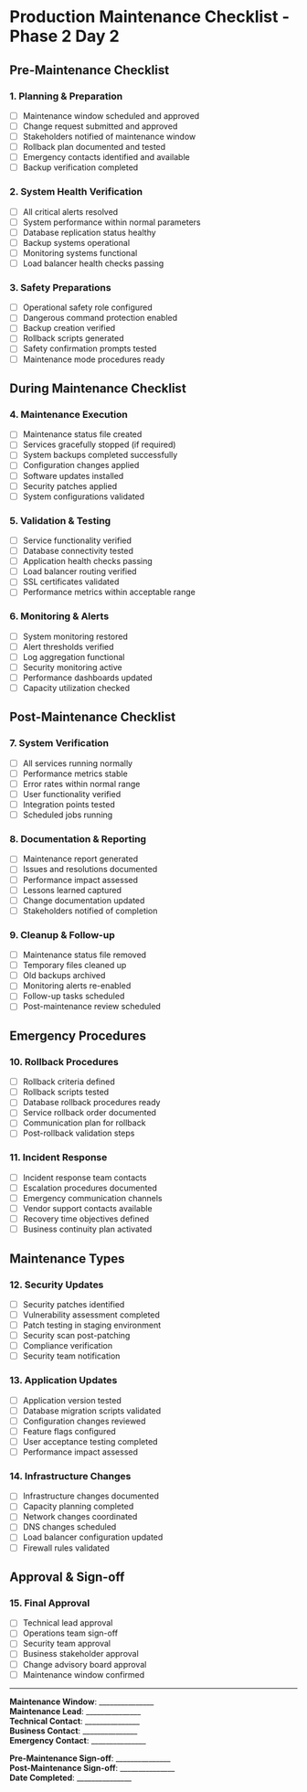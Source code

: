 
# Production Maintenance Checklist - Phase 2 Day 2

## Pre-Maintenance Checklist

### 1. Planning & Preparation
- [ ] Maintenance window scheduled and approved
- [ ] Change request submitted and approved
- [ ] Stakeholders notified of maintenance window
- [ ] Rollback plan documented and tested
- [ ] Emergency contacts identified and available
- [ ] Backup verification completed

### 2. System Health Verification
- [ ] All critical alerts resolved
- [ ] System performance within normal parameters
- [ ] Database replication status healthy
- [ ] Backup systems operational
- [ ] Monitoring systems functional
- [ ] Load balancer health checks passing

### 3. Safety Preparations
- [ ] Operational safety role configured
- [ ] Dangerous command protection enabled
- [ ] Backup creation verified
- [ ] Rollback scripts generated
- [ ] Safety confirmation prompts tested
- [ ] Maintenance mode procedures ready

## During Maintenance Checklist

### 4. Maintenance Execution
- [ ] Maintenance status file created
- [ ] Services gracefully stopped (if required)
- [ ] System backups completed successfully
- [ ] Configuration changes applied
- [ ] Software updates installed
- [ ] Security patches applied
- [ ] System configurations validated

### 5. Validation & Testing
- [ ] Service functionality verified
- [ ] Database connectivity tested
- [ ] Application health checks passing
- [ ] Load balancer routing verified
- [ ] SSL certificates validated
- [ ] Performance metrics within acceptable range

### 6. Monitoring & Alerts
- [ ] System monitoring restored
- [ ] Alert thresholds verified
- [ ] Log aggregation functional
- [ ] Security monitoring active
- [ ] Performance dashboards updated
- [ ] Capacity utilization checked

## Post-Maintenance Checklist

### 7. System Verification
- [ ] All services running normally
- [ ] Performance metrics stable
- [ ] Error rates within normal range
- [ ] User functionality verified
- [ ] Integration points tested
- [ ] Scheduled jobs running

### 8. Documentation & Reporting
- [ ] Maintenance report generated
- [ ] Issues and resolutions documented
- [ ] Performance impact assessed
- [ ] Lessons learned captured
- [ ] Change documentation updated
- [ ] Stakeholders notified of completion

### 9. Cleanup & Follow-up
- [ ] Maintenance status file removed
- [ ] Temporary files cleaned up
- [ ] Old backups archived
- [ ] Monitoring alerts re-enabled
- [ ] Follow-up tasks scheduled
- [ ] Post-maintenance review scheduled

## Emergency Procedures

### 10. Rollback Procedures
- [ ] Rollback criteria defined
- [ ] Rollback scripts tested
- [ ] Database rollback procedures ready
- [ ] Service rollback order documented
- [ ] Communication plan for rollback
- [ ] Post-rollback validation steps

### 11. Incident Response
- [ ] Incident response team contacts
- [ ] Escalation procedures documented
- [ ] Emergency communication channels
- [ ] Vendor support contacts available
- [ ] Recovery time objectives defined
- [ ] Business continuity plan activated

## Maintenance Types

### 12. Security Updates
- [ ] Security patches identified
- [ ] Vulnerability assessment completed
- [ ] Patch testing in staging environment
- [ ] Security scan post-patching
- [ ] Compliance verification
- [ ] Security team notification

### 13. Application Updates
- [ ] Application version tested
- [ ] Database migration scripts validated
- [ ] Configuration changes reviewed
- [ ] Feature flags configured
- [ ] User acceptance testing completed
- [ ] Performance impact assessed

### 14. Infrastructure Changes
- [ ] Infrastructure changes documented
- [ ] Capacity planning completed
- [ ] Network changes coordinated
- [ ] DNS changes scheduled
- [ ] Load balancer configuration updated
- [ ] Firewall rules validated

## Approval & Sign-off

### 15. Final Approval
- [ ] Technical lead approval
- [ ] Operations team sign-off
- [ ] Security team approval
- [ ] Business stakeholder approval
- [ ] Change advisory board approval
- [ ] Maintenance window confirmed

---

**Maintenance Window**: _______________  
**Maintenance Lead**: _______________  
**Technical Contact**: _______________  
**Business Contact**: _______________  
**Emergency Contact**: _______________  

**Pre-Maintenance Sign-off**: _______________  
**Post-Maintenance Sign-off**: _______________  
**Date Completed**: _______________
